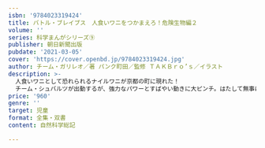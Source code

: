 ```yaml
---
isbn: '9784023319424'
title: バトル・ブレイブス　人食いワニをつかまえろ！危険生物編２
volume: ''
series: 科学まんがシリーズ⑨
publisher: 朝日新聞出版
pubdate: '2021-03-05'
cover: 'https://cover.openbd.jp/9784023319424.jpg'
author: チーム・ガリレオ／著 パンク町田／監修 ＴＡＫＢｒｏ’ｓ／イラスト
description: >-
  人食いワニとして恐れられるナイルワニが京都の町に現れた！
  チーム・シュバルツが出動するが、強力なパワーとすばやい動きに大ピンチ。はたして無事に捕まえることができるのか？　ワニやデンキウナギなど、今回登場する動物の情報も満載！
price: '960'
genre: ''
target: 児童
format: 全集・双書
content: 自然科学総記

---
```

